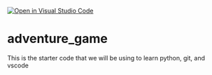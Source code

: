 [![Open in Visual Studio Code](https://classroom.github.com/assets/open-in-vscode-2e0aaae1b6195c2367325f4f02e2d04e9abb55f0b24a779b69b11b9e10269abc.svg)](https://classroom.github.com/online_ide?assignment_repo_id=17657687&assignment_repo_type=AssignmentRepo)
# adventure_game
This is the starter code that we will be using to learn python, git, and vscode
